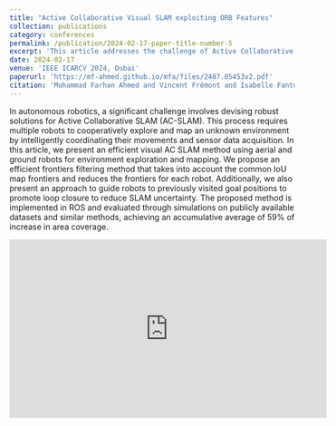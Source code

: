```yaml
---
title: "Active Collaborative Visual SLAM exploiting ORB Features"
collection: publications
category: conferences
permalink: /publication/2024-02-17-paper-title-number-5
excerpt: 'This article addresses the challenge of Active Collaborative SLAM (AC-SLAM) in autonomous robotics, where multiple robots cooperatively explore and map unknown environments. It introduces an efficient visual AC-SLAM method using aerial and ground robots. The approach features a novel frontier filtering technique based on IoU map frontiers to optimize exploration and a strategy for guiding robots to revisited goal positions, enhancing loop closure and reducing SLAM uncertainty. Implemented in ROS, the method is validated through simulations on public datasets, achieving an average 59% improvement in area coverage compared to similar approaches.'
date: 2024-02-17
venue: 'IEEE ICARCV 2024, Dubai'
paperurl: 'https://mf-ahmed.github.io/mfa/files/2407.05453v2.pdf'
citation: 'Muhammad Farhan Ahmed and Vincent Frémont and Isabelle Fantoni (2024). &quot;Active Collaborative Visual SLAM exploiting ORB Features.&quot; <i>ICARCV2024</i>. 1(3).'
---
```


In autonomous robotics, a significant challenge involves devising robust solutions for Active Collaborative
 SLAM (AC-SLAM). This process requires multiple robots to cooperatively explore and map an unknown environment by
 intelligently coordinating their movements and sensor data acquisition. In this article, we present an efficient visual AC
SLAM method using aerial and ground robots for environment exploration and mapping. We propose an efficient frontiers filtering method that takes into account the common IoU map frontiers and reduces the frontiers for each robot. Additionally,
 we also present an approach to guide robots to previously visited goal positions to promote loop closure to reduce SLAM
 uncertainty. The proposed method is implemented in ROS and evaluated through simulations on publicly available datasets
 and similar methods, achieving an accumulative average of 59% of increase in area coverage.

<iframe width="560" height="315" 
    src="https://www.youtube.com/embed/6j3VBdnVcO8?autoplay=1" 
    title="YouTube video player" 
    frameborder="0" 
    allow="accelerometer; autoplay; clipboard-write; encrypted-media; gyroscope; picture-in-picture" 
    allowfullscreen>
</iframe>